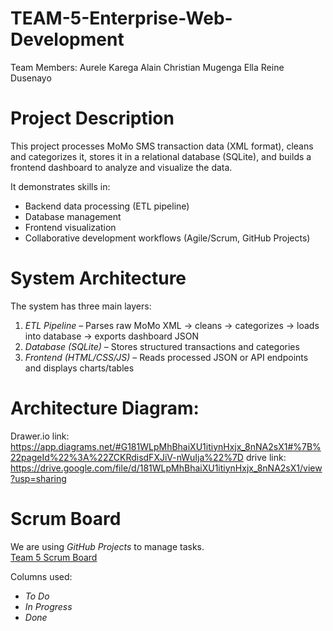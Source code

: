# TEAM-5-Enterprise-Web-Development
Team Members:
Aurele Karega
Alain Christian Mugenga
Ella Reine Dusenayo


# Project Description
This project processes MoMo SMS transaction data (XML format), cleans and categorizes it, stores it in a relational database (SQLite), and builds a frontend dashboard to analyze and visualize the data.



It demonstrates skills in:
- Backend data processing (ETL pipeline)
- Database management
- Frontend visualization
- Collaborative development workflows (Agile/Scrum, GitHub Projects)


# System Architecture
The system has three main layers:

1. *ETL Pipeline* – Parses raw MoMo XML → cleans → categorizes → loads into database → exports dashboard JSON  
2. *Database (SQLite)* – Stores structured transactions and categories  
3. *Frontend (HTML/CSS/JS)* – Reads processed JSON or API endpoints and displays charts/tables 

# Architecture Diagram:
Drawer.io link: https://app.diagrams.net/#G181WLpMhBhaiXU1itiynHxjx_8nNA2sX1#%7B%22pageId%22%3A%22ZCKRdisdFXJiV-nWuIja%22%7D
drive link: https://drive.google.com/file/d/181WLpMhBhaiXU1itiynHxjx_8nNA2sX1/view?usp=sharing

# Scrum Board
We are using *GitHub Projects* to manage tasks.  
[Team 5 Scrum Board](https://github.com/users/AureleKarega/projects/2) 

Columns used:
- *To Do*  
- *In Progress*  
- *Done*  


